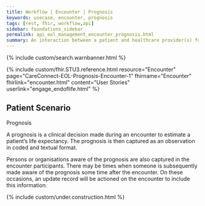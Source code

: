 ```yaml
---
title: Workflow | Encounter | Prognosis
keywords: usecase, encounter, prognosis
tags: [rest, fhir, workflow,api]
sidebar: foundations_sidebar
permalink: api_eol_management_encounter_prognosis.html
summary: An interaction between a patient and healthcare provider(s) for the purpose of providing healthcare service(s) or assessing the health status of a patient.
---
```

{% include custom/search.warnbanner.html %}

{% include custom/fhir.STU3.reference.html resource="Encounter" page="CareConnect-EOL-Prognosis-Encounter-1" fhirname="Encounter" fhirlink="encounter.html" content="User Stories" userlink="engage_endoflife.html" %}

## Patient Scenario ##

Prognosis

A prognosis is a clinical decision made during an encounter to estimate a patient’s life expectancy. The prognosis is then captured as an observation in coded and textual format. 

Persons or organisations aware of the prognosis are also captured in the encounter participants.  There may be times when someone is subsequently made aware of the prognosis some time after the encounter. On these occasions, an update record will be actioned on the encounter to include this information.

{% include custom/under.construction.html %}